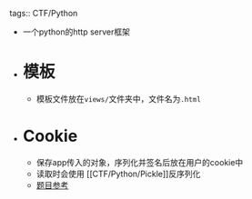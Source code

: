 tags:: CTF/Python

- 一个python的http server框架
- # 模板
	- 模板文件放在`views/`文件夹中，文件名为`.html`
- # Cookie
	- 保存app传入的对象，序列化并签名后放在用户的cookie中
	- 读取时会使用 [[CTF/Python/Pickle]]反序列化
	- [题目参考](((644b83b7-1c5b-4abb-9329-42c4f0b7fa44)))